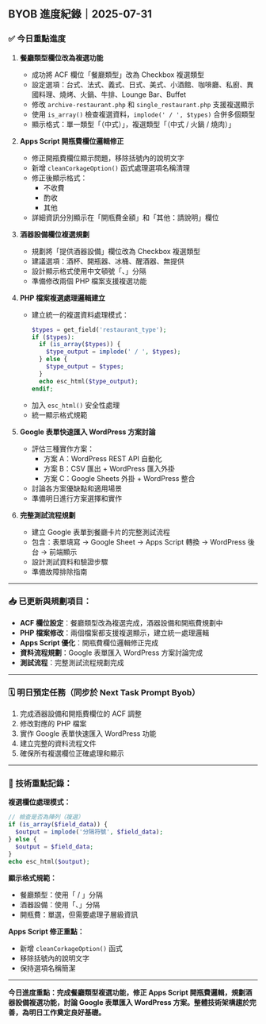 ## BYOB 進度紀錄｜2025-07-31

### ✅ 今日重點進度

1. **餐廳類型欄位改為複選功能**

   * 成功將 ACF 欄位「餐廳類型」改為 Checkbox 複選類型
   * 設定選項：台式、法式、義式、日式、美式、小酒館、咖啡廳、私廚、異國料理、燒烤、火鍋、牛排、Lounge Bar、Buffet
   * 修改 `archive-restaurant.php` 和 `single_restaurant.php` 支援複選顯示
   * 使用 `is_array()` 檢查複選資料，`implode(' / ', $types)` 合併多個類型
   * 顯示格式：單一類型「（中式）」，複選類型「（中式 / 火鍋 / 燒肉）」

2. **Apps Script 開瓶費欄位邏輯修正**

   * 修正開瓶費欄位顯示問題，移除括號內的說明文字
   * 新增 `cleanCorkageOption()` 函式處理選項名稱清理
   * 修正後顯示格式：
     - 不收費
     - 酌收
     - 其他
   * 詳細資訊分別顯示在「開瓶費金額」和「其他：請說明」欄位

3. **酒器設備欄位複選規劃**

   * 規劃將「提供酒器設備」欄位改為 Checkbox 複選類型
   * 建議選項：酒杯、開瓶器、冰桶、醒酒器、無提供
   * 設計顯示格式使用中文頓號「、」分隔
   * 準備修改兩個 PHP 檔案支援複選功能

4. **PHP 檔案複選處理邏輯建立**

   * 建立統一的複選資料處理模式：
     ```php
     $types = get_field('restaurant_type');
     if ($types): 
       if (is_array($types)) {
         $type_output = implode(' / ', $types);
       } else {
         $type_output = $types;
       }
       echo esc_html($type_output);
     endif;
     ```
   * 加入 `esc_html()` 安全性處理
   * 統一顯示格式規範

5. **Google 表單快速匯入 WordPress 方案討論**

   * 評估三種實作方案：
     - 方案 A：WordPress REST API 自動化
     - 方案 B：CSV 匯出 + WordPress 匯入外掛
     - 方案 C：Google Sheets 外掛 + WordPress 整合
   * 討論各方案優缺點和適用場景
   * 準備明日進行方案選擇和實作

6. **完整測試流程規劃**

   * 建立 Google 表單到餐廳卡片的完整測試流程
   * 包含：表單填寫 → Google Sheet → Apps Script 轉換 → WordPress 後台 → 前端顯示
   * 設計測試資料和驗證步驟
   * 準備故障排除指南

---

### 📥 已更新與規劃項目：

* **ACF 欄位設定**：餐廳類型改為複選完成，酒器設備和開瓶費規劃中
* **PHP 檔案修改**：兩個檔案都支援複選顯示，建立統一處理邏輯
* **Apps Script 優化**：開瓶費欄位邏輯修正完成
* **資料流程規劃**：Google 表單匯入 WordPress 方案討論完成
* **測試流程**：完整測試流程規劃完成

---

### 🗓 明日預定任務（同步於 Next Task Prompt Byob）

1. 完成酒器設備和開瓶費欄位的 ACF 調整
2. 修改對應的 PHP 檔案
3. 實作 Google 表單快速匯入 WordPress 功能
4. 建立完整的資料流程文件
5. 確保所有複選欄位正確處理和顯示

---

### 🔧 技術重點記錄：

**複選欄位處理模式：**
```php
// 檢查是否為陣列（複選）
if (is_array($field_data)) {
  $output = implode('分隔符號', $field_data);
} else {
  $output = $field_data;
}
echo esc_html($output);
```

**顯示格式規範：**
- 餐廳類型：使用「 / 」分隔
- 酒器設備：使用「、」分隔
- 開瓶費：單選，但需要處理子層級資訊

**Apps Script 修正重點：**
- 新增 `cleanCorkageOption()` 函式
- 移除括號內的說明文字
- 保持選項名稱簡潔

---

**今日進度重點：完成餐廳類型複選功能，修正 Apps Script 開瓶費邏輯，規劃酒器設備複選功能，討論 Google 表單匯入 WordPress 方案。整體技術架構趨於完善，為明日工作奠定良好基礎。**

